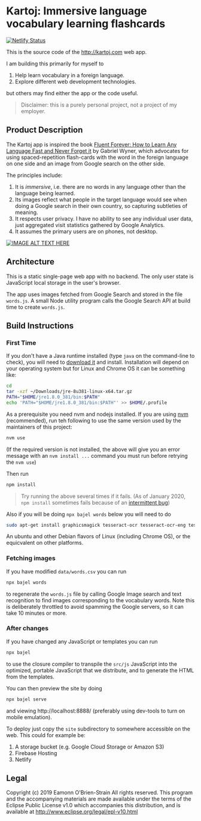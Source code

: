 # Kartoj: Immersive language vocabulary learning flashcards

[![Netlify Status][3]][4]

This is the source code of the http://kartoj.com web app.

I am building this primarily for myself to

1. Help learn vocabulary in a foreign language.
2. Explore different web development technologies.

but others may find either the app or the code useful.

> Disclaimer: this is a purely personal project, not a project of my employer.

## Product Description

The Kartoj app is inspired the book [Fluent Forever: How to Learn Any Language
Fast and Never Forget it][1] by Gabriel Wyner, which advocates for using
spaced-repetition flash-cards with the word in the foreign language on one side
and an image from Google search on the other side.

The principles include:

1. It is *immersive*, i.e. there are no words in any language other than the
   language being learned.
2. Its images reflect what people in the target language would see when doing a Google search in their own country, so capturing subtleties of meaning.
3. It respects user privacy. I have no ability to see any individual user data,
   just aggregated visit statistics gathered by Google Analytics.
4. It assumes the primary users are on phones, not desktop.

[![IMAGE ALT TEXT HERE](https://img.youtube.com/vi/aOPjr2JHLyM/0.jpg)](https://www.youtube.com/watch?v=aOPjr2JHLyM)

## Architecture

This is a static single-page web app with no backend. The only user state is JavaScript local storage in the user's browser.

The app uses images fetched from Google Search and stored in the file `words.js`. A small Node utility program calls the Google Search API at build time to create `words.js`.

## Build Instructions

### First Time

If you don't have a Java runtime installed (type `java` on the command-line to check), you will need to [download it][7] and install. Installation will depend on your operating system but for Linux and Chrome OS it can be something like:

```sh
cd
tar -xzf ~/Downloads/jre-8u381-linux-x64.tar.gz
PATH="$HOME/jre1.8.0_381/bin:$PATH"
echo 'PATH="$HOME/jre1.8.0_381/bin:$PATH"' >> $HOME/.profile
```

As a prerequisite you need nvm and nodejs installed. If you are using [nvm][5] (recommended), run teh following to use the same version used by the maintainers of this project:

```sh
nvm use
```

(If the required version is not installed, the above will give you an error message with an `nvm install ...` command you must run before retrying the `nvm use`)

Then run

```sh
npm install
```

> Try running the above several times if it fails. (As of January 2020, `npm install` sometimes fails because of an [intermittent bug][6])


Also if you will be doing `npx bajel words` below you will need to do

```sh
sudo apt-get install graphicsmagick tesseract-ocr tesseract-ocr-eng tesseract-ocr-spa  tesseract-ocr-fra
```

An ubuntu and other Debian flavors of Linux (including Chrome OS), or the equicvalent on other platforms.

### Fetching images


If you have modified `data/words.csv` you can run

```sh
npx bajel words
```

to regenerate the `words.js` file by calling Google Image search and text
recognition to find images corresponding to the vocabulary words. Note this is
deliberately throttled to avoid spamming the Google servers, so it can take 10
minutes or more.

### After changes


If you have changed any JavaScript or templates you can run

```sh
npx bajel
```

to use the closure compiler to transpile the `src/js` JavaScript into the
optimized, portable JavaScript that we distribute, and to generate the HTML from the templates.

You can then preview the site by doing

```sh
npx bajel serve
```

and viewing http://localhost:8888/ (preferably using dev-tools to turn on mobile emulation).

To deploy just copy the `site` subdirectory to somewhere accessible on the web.
This could for example be:

1. A storage bucket (e.g. Google Cloud Storage or Amazon S3)
2. Firebase Hosting
3. Netlify

## Legal

Copyright (c) 2019 Eamonn O'Brien-Strain All rights reserved. This
program and the accompanying materials are made available under the
terms of the Eclipse Public License v1.0 which accompanies this
distribution, and is available at
http://www.eclipse.org/legal/epl-v10.html

[1]: https://books.google.com/books/about/Fluent_Forever.html?id=gs1vDwAAQBAJ
[3]: https://api.netlify.com/api/v1/badges/a5cb7d45-7151-42dc-9a5d-9cc3f64bd40b/deploy-status
[4]: https://app.netlify.com/sites/hungry-rosalind-0028da/deploys
[5]: https://github.com/nvm-sh/nvm
[6]: https://github.com/nodejs/node/issues/30581
[7]: https://www.java.com/en/download/
